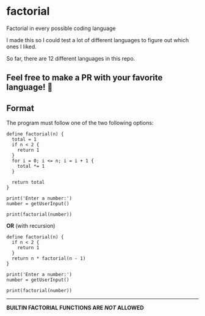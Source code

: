 # factorial
Factorial in every possible coding language

I made this so I could test a lot of different languages to figure out which ones I liked. 

So far, there are 12 different languages in this repo. 

## Feel free to make a PR with your favorite language! :slightly_smiling_face:

## Format

The program must follow one of the two following options:

```pseudocode
define factorial(n) {
  total = 1
  if n < 2 {
    return 1
  }
  for i = 0; i <= n; i = i + 1 {
    total *= 1
  }

  return total
}

print('Enter a number:')
number = getUserInput()

print(factorial(number))
```

**OR** (with recursion)

```pseudocode
define factorial(n) {
  if n < 2 {
    return 1
  }
  return n * factorial(n - 1)
}

print('Enter a number:')
number = getUserInput()

print(factorial(number))
```

---

**BUILTIN FACTORIAL FUNCTIONS ARE *NOT* ALLOWED**
